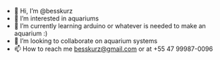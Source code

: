 - 👋 Hi, I’m @besskurz
- 👀 I’m interested in aquariums
- 🌱 I’m currently learning arduino or whatever is needed to make an aquarium :)
- 💞️ I’m looking to collaborate on aquarium systems
- 📫 How to reach me besskurz@gmail.com or at +55 47 99987-0096

<!---
besskurz/besskurz is a ✨ special ✨ repository because its `README.md` (this file) appears on your GitHub profile.
You can click the Preview link to take a look at your changes.
--->
